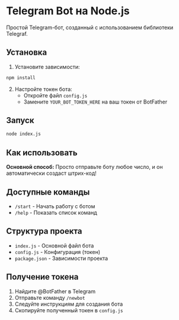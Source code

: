 # Telegram Bot на Node.js

Простой Telegram-бот, созданный с использованием библиотеки Telegraf.

## Установка

1. Установите зависимости:
```bash
npm install
```

2. Настройте токен бота:
   - Откройте файл `config.js`
   - Замените `YOUR_BOT_TOKEN_HERE` на ваш токен от BotFather

## Запуск

```bash
node index.js
```

## Как использовать

**Основной способ:** Просто отправьте боту любое число, и он автоматически создаст штрих-код!

## Доступные команды

- `/start` - Начать работу с ботом
- `/help` - Показать список команд

## Структура проекта

- `index.js` - Основной файл бота
- `config.js` - Конфигурация (токен)
- `package.json` - Зависимости проекта

## Получение токена

1. Найдите @BotFather в Telegram
2. Отправьте команду `/newbot`
3. Следуйте инструкциям для создания бота
4. Скопируйте полученный токен в `config.js` 